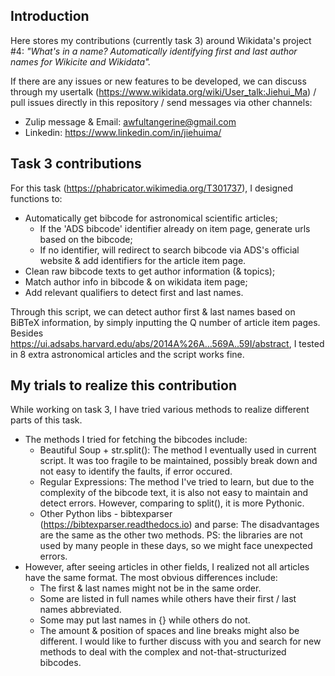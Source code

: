 ## Introduction
Here stores my contributions (currently task 3) around Wikidata's project #4:
_"What's in a name? Automatically identifying first and last author names for Wikicite and Wikidata"._


If there are any issues or new features to be developed, we can discuss through my usertalk (https://www.wikidata.org/wiki/User_talk:Jiehui_Ma) /  pull issues directly in this repository / send messages via other channels:
- Zulip message & Email: awfultangerine@gmail.com
- Linkedin: https://www.linkedin.com/in/jiehuima/


## Task 3 contributions
For this task (https://phabricator.wikimedia.org/T301737), I designed functions to:
- Automatically get bibcode for astronomical scientific articles;
  - If the 'ADS bibcode' identifier already on item page, generate urls based on the bibcode;
  - If no identifier, will redirect to search bibcode via ADS's official website & add identifiers for the article item page.
- Clean raw bibcode texts to get author information (& topics);
- Match author info in bibcode & on wikidata item page;
- Add relevant qualifiers to detect first and last names.

Through this script, we can detect author first & last names based on BiBTeX information, by simply inputting the Q number of article item pages. Besides https://ui.adsabs.harvard.edu/abs/2014A%26A...569A..59I/abstract, I tested in 8 extra astronomical articles and the script works fine.


## My trials to realize this contribution
While working on task 3, I have tried various methods to realize different parts of this task.
- The methods I tried for fetching the bibcodes include: 
    - Beautiful Soup + str.split(): The method I eventually used in current script. It was too fragile to be maintained, possibly break down and not easy to identify the faults, if error occured.
    - Regular Expressions: The method I've tried to learn, but due to the complexity of the bibcode text, it is also not easy to maintain and detect errors. However, comparing to split(), it is more Pythonic.
    - Other Python libs - bibtexparser (https://bibtexparser.readthedocs.io) and parse: The disadvantages are the same as the other two methods. PS: the libraries are not used by many people in these days, so we might face unexpected errors.
- However, after seeing articles in other fields, I realized not all articles have the same format. The most obvious differences include:
    -  The first & last names might not be in the same order.
    -  Some are listed in full names while others have their first / last names abbreviated.
    -  Some may put last names in {} while others do not.
    -  The amount & position of spaces and line breaks might also be different.
I would like to further discuss with you and search for new methods to deal with the complex and not-that-structurized bibcodes.

